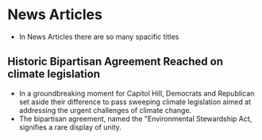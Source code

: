 # News Articles 
- In News Articles there are so many spacific titles
## Historic Bipartisan Agreement Reached on climate legislation
- In a groundbreaking moment for Capitol Hill, Democrats and Republican set
  aside their difference to pass sweeping climate legislation aimed at addressing
  the urgent challenges of climate change.
- The bipartisan agreement, named the "Environmental Stewardship Act, signifies a rare display of unity.
